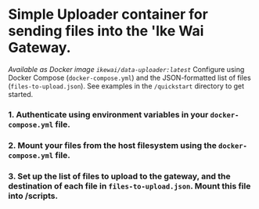 # Simple Uploader container for sending files into the 'Ike Wai Gateway.

*Available as Docker image `ikewai/data-uploader:latest`*
Configure using Docker Compose (`docker-compose.yml`) and the JSON-formatted list of files (`files-to-upload.json`). See examples in the `/quickstart` directory to get started.

### 1. Authenticate using environment variables in your `docker-compose.yml` file.

### 2. Mount your files from the host filesystem using the `docker-compose.yml` file.

### 3. Set up the list of files to upload to the gateway, and the destination of each file in `files-to-upload.json`. Mount this file into /scripts.
